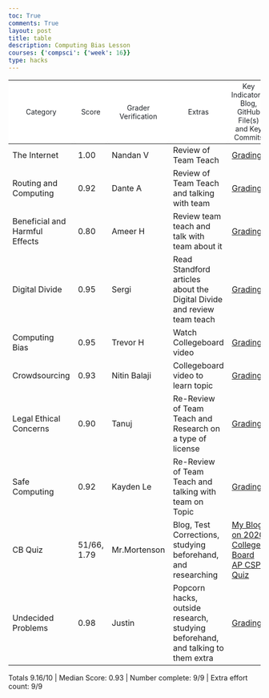 ```yaml
---
toc: True
comments: True
layout: post
title: table
description: Computing Bias Lesson
courses: {'compsci': {'week': 16}}
type: hacks
---
```


<!-- 
<!DOCTYPE html> -->
<html lang="en">

<head>
  <meta charset="UTF-8">
  <meta name="viewport" content="width=device-width, initial-scale=1.0">
  <style>
    table {
      border-collapse: collapse;
      width: 100%;
    }

    th, td {
      border: 1px solid rgb(216, 222, 228);
      padding: 8px;
      text-align: left;
    }

    th {
      background-color: rgb(255, 255, 255);
      border-radius: 6px;
      box-shadow: rgba(31, 35, 40, 0.04) 0px 1px 0px;
      color: rgb(31, 35, 40);
      font-family: -apple-system, BlinkMacSystemFont, "Segoe UI", "Noto Sans", Helvetica, Arial, sans-serif, "Apple Color Emoji", "Segoe UI Emoji";
      font-size: 14px;
      font-weight: 400;
    }
  </style>
</head>

<body>
  <table>
    <thead>
      <tr>
        <th>Category</th>
        <th>Score</th>
        <th>Grader Verification</th>
        <th>Extras</th>
        <th>Key Indicators: Blog, GitHub File(s) and Key Commits</th>
      </tr>
    </thead>
    <tbody>
      <tr>
        <td>The Internet</td>
        <td>1.00</td>
        <td>Nandan V</td>
        <td>Review of Team Teach</td>
        <td><a href="https://docs.google.com/spreadsheets/d/1cOS-NtT3n0ByMzZ4gDVq7noPAi_Ns8V3TXYL_LyBSHA/edit#gid=0">Grading</a></td>
      </tr>
      <tr>
        <td>Routing and Computing</td>
        <td>0.92</td>
        <td>Dante A</td>
        <td>Review of Team Teach and talking with team</td>
        <td><a href="https://docs.google.com/spreadsheets/d/1w1HdQbREEFXRRXcb8iQLtnxLGw6CPsvTukj0R1qgwqI/edit#gid=1307151123">Grading</a></td>
      </tr>
      <tr>
        <td>Beneficial and Harmful Effects</td>
        <td>0.80</td>
        <td>Ameer H</td>
        <td>Review team teach and talk with team about it</td>
        <td><a href="https://docs.google.com/spreadsheets/d/1vZY3BQdEJpcXKdx88Xx-8H-IfxTm6BiB2v_k1QyVElc/edit?usp=sharing">Grading</a></td>
      </tr>
      <tr>
        <td>Digital Divide</td>
        <td>0.95</td>
        <td>Sergi</td>
        <td>Read Standford articles about the Digital Divide and review team teach</td>
        <td><a href="https://docs.google.com/spreadsheets/d/1cOS-NtT3n0ByMzZ4gDVq7noPAi_Ns8V3TXYL_LyBSHA/edit#gid=0">Grading</a></td>
      </tr>
      <tr>
        <td>Computing Bias</td>
        <td>0.95</td>
        <td>Trevor H</td>
        <td>Watch Collegeboard video</td>
        <td><a href="https://docs.google.com/spreadsheets/d/1cOS-NtT3n0ByMzZ4gDVq7noPAi_Ns8V3TXYL_LyBSHA/edit#gid=0">Grading</a></td>
      </tr>
      <tr>
        <td>Crowdsourcing</td>
        <td>0.93</td>
        <td>Nitin Balaji</td>
        <td>Collegeboard video to learn topic</td>
        <td><a href="https://docs.google.com/spreadsheets/d/1cOS-NtT3n0ByMzZ4gDVq7noPAi_Ns8V3TXYL_LyBSHA/edit#gid=0">Grading</a></td>
      </tr>
      <tr>
        <td>Legal Ethical Concerns</td>
        <td>0.90</td>
        <td>Tanuj</td>
        <td>Re-Review of Team Teach and Research on a type of license</td>
        <td><a href="https://docs.google.com/spreadsheets/d/1sBJVN707ELwdz1nSJJrIqHYZn5qWTsVQzvzPKABXFNM/edit?usp=sharing">Grading</a></td>
      </tr>
      <tr>
        <td>Safe Computing</td>
        <td>0.92</td>
        <td>Kayden Le</td>
        <td>Re-Review of Team Teach and talking with team on Topic</td>
        <td><a href="https://docs.google.com/spreadsheets/d/1cOS-NtT3n0ByMzZ4gDVq7noPAi_Ns8V3TXYL_LyBSHA/edit#gid=0">Grading</a></td>
      </tr>
      <tr>
        <td>CB Quiz</td>
        <td>51/66, 1.79</td>
        <td>Mr.Mortenson</td>
        <td>Blog, Test Corrections, studying beforehand, and researching</td>
        <td><a href="https://ishancornick.github.io/new_student//2023/12/21/review-ticket-corrections.html">My Blog on 2020 College Board AP CSP Quiz</a></td>
      </tr>
       <tr>
        <td>Undecided Problems</td>
        <td>0.98</td>
        <td>Justin</td>
        <td>Popcorn hacks, outside research, studying beforehand, and talking to them extra</td>
        <td><a href="https://docs.google.com/spreadsheets/d/1hlVr5oF16rMlbf2fr_R6t_CIx7VOq0qtrBr_-4YbjE4/edit#gid=1098710195">Grading</a></td>
      </tr>
    </tbody>
  </table>
  <p>Totals 9.16/10 | Median Score: 0.93 | Number complete: 9/9 | Extra effort count: 9/9 </p>
</body>

</html>
